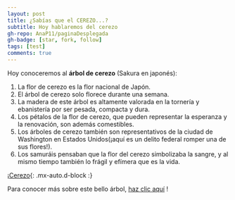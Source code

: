 ```yaml
---
layout: post
title: ¿Sabías que el CEREZO...?
subtitle: Hoy hablaremos del cerezo
gh-repo: AnaP11/paginaDesplegada
gh-badge: [star, fork, follow]
tags: [test]
comments: true
---
```

Hoy conoceremos al **árbol de cerezo** (Sakura en japonés):

1. La flor de cerezo es la flor nacional de Japón.
2. El árbol de cerezo solo florece durante una semana.
3. La madera de este árbol es altamente valorada en la tornería y ebanistería por ser pesada, compacta y dura.
4. Los pétalos de la flor de cerezo, que pueden representar la esperanza y la renovación, son además comestibles.
5. Los árboles de cerezo también son representativos de la ciudad de Washington en Estados Unidos(¡aquí es un delito federal romper una de sus flores!).
6. Los samuráis pensaban que la flor del cerezo simbolizaba la sangre, y al mismo tiempo también lo frágil y efímera que es la vida.

¡[Cerezo](https://www.hogarmania.com/archivos/201204/cerezo01-668x400x80xX.jpg){: .mx-auto.d-block :}

Para conocer más sobre este bello árbol, [haz clic aquí](https://es.wikipedia.org/wiki/Cerasus) !
